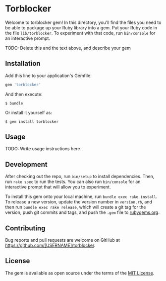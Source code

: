 # Torblocker

Welcome to torblocker gem! In this directory, you'll find the files you need to be able to package up your Ruby library into a gem. Put your Ruby code in the file `lib/torblocker`. To experiment with that code, run `bin/console` for an interactive prompt.

TODO: Delete this and the text above, and describe your gem

## Installation

Add this line to your application's Gemfile:

```ruby
gem 'torblocker'
```

And then execute:

    $ bundle

Or install it yourself as:

    $ gem install torblocker

## Usage

TODO: Write usage instructions here

## Development

After checking out the repo, run `bin/setup` to install dependencies. Then, run `rake spec` to run the tests. You can also run `bin/console` for an interactive prompt that will allow you to experiment.

To install this gem onto your local machine, run `bundle exec rake install`. To release a new version, update the version number in `version.rb`, and then run `bundle exec rake release`, which will create a git tag for the version, push git commits and tags, and push the `.gem` file to [rubygems.org](https://rubygems.org).

## Contributing

Bug reports and pull requests are welcome on GitHub at https://github.com/[USERNAME]/torblocker.


## License

The gem is available as open source under the terms of the [MIT License](http://opensource.org/licenses/MIT).
